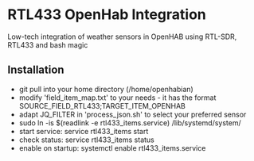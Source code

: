 # RTL433 OpenHab Integration
Low-tech integration of weather sensors in OpenHAB using RTL-SDR, RTL433 and bash magic

## Installation
- git pull into your home directory (/home/openhabian)
- modify 'field_item_map.txt' to your needs - it has the format SOURCE_FIELD_RTL433;TARGET_ITEM_OPENHAB
- adapt JQ_FILTER in 'process_json.sh' to select your preferred sensor
- sudo ln -is $(readlink -e rtl433_items.service) /lib/systemd/system/
- start service: service rtl433_items start
- check status: service rtl433_items status
- enable on startup: systemctl enable rtl433_items.service
